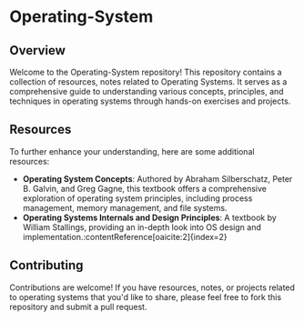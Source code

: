 # Operating-System

## Overview

Welcome to the Operating-System repository! This repository contains a collection of resources, notes related to Operating Systems. It serves as a comprehensive guide to understanding various concepts, principles, and techniques in operating systems through hands-on exercises and projects.

## Resources

To further enhance your understanding, here are some additional resources:

- **Operating System Concepts**: Authored by Abraham Silberschatz, Peter B. Galvin, and Greg Gagne, this textbook offers a comprehensive exploration of operating system principles, including process management, memory management, and file systems.
- **Operating Systems Internals and Design Principles**: A textbook by William Stallings, providing an in-depth look into OS design and implementation.&#8203;:contentReference[oaicite:2]{index=2}

## Contributing

Contributions are welcome! If you have resources, notes, or projects related to operating systems that you'd like to share, please feel free to fork this repository and submit a pull request.
